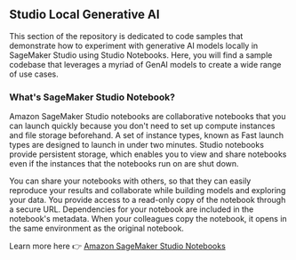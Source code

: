 ## Studio Local Generative AI

This section of the repository is dedicated to code samples that demonstrate how to experiment with generative AI models locally in SageMaker Studio using Studio Notebooks. Here, you will find a sample codebase that leverages a myriad of GenAI models to create a wide range of use cases.

### What's SageMaker Studio Notebook?

Amazon SageMaker Studio notebooks are collaborative notebooks that you can launch quickly because you don't need to set up compute instances and file storage beforehand. A set of instance types, known as Fast launch types are designed to launch in under two minutes. Studio notebooks provide persistent storage, which enables you to view and share notebooks even if the instances that the notebooks run on are shut down.

You can share your notebooks with others, so that they can easily reproduce your results and collaborate while building models and exploring your data. You provide access to a read-only copy of the notebook through a secure URL. Dependencies for your notebook are included in the notebook's metadata. When your colleagues copy the notebook, it opens in the same environment as the original notebook.

Learn more here :point_right: [Amazon SageMaker Studio Notebooks](https://docs.aws.amazon.com/sagemaker/latest/dg/notebooks.html)
